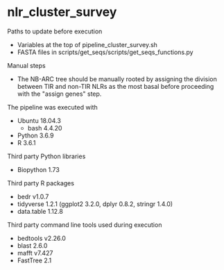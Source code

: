 # nlr_cluster_survey

Paths to update before execution
- Variables at the top of pipeline_cluster_survey.sh
- FASTA files in scripts/get_seqs/scripts/get_seqs_functions.py

Manual steps
- The NB-ARC tree should be manually rooted by assigning the division between TIR and non-TIR NLRs as the most basal before proceeding with the "assign genes" step.

The pipeline was executed with
- Ubuntu 18.04.3
  - bash 4.4.20
- Python 3.6.9
- R 3.6.1

Third party Python libraries
- Biopython 1.73

Third party R packages
- bedr v1.0.7
- tidyverse 1.2.1 (ggplot2 3.2.0, dplyr 0.8.2, stringr 1.4.0)
- data.table 1.12.8

Third party command line tools used during execution
- bedtools v2.26.0
- blast 2.6.0
- mafft v7.427
- FastTree 2.1
